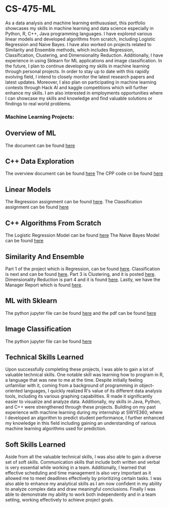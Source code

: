 # CS-475-ML
As a data analysis and machine learning enthususiast, this portfolio showcases my skills in machine learning and data science especially in Python, R, C++, Java programming languages. I have explored various linear models and developed algorithms from scratch, including Logistic Regression and Naive Bayes. I have also worked on projects related to Similarity and Ensemble methods, which includes Regression, Classification, Clustering, and Dimensionality Reduction. Additionally, I have experience in using Sklearn for ML applications and image classification. In the future, I plan to continue developing my skills in machine learning through personal projects. In order to stay up to date with this rapidly evolving field, I intend to closely monitor the latest research papers and latest updates. Moreover, I also plan on participating in machine learning contests through Hack AI and kaggle competitions which will further enhance my skills. I am also interested in employments opportunities where I can showcase my skills and knowledge and find valuable solutions or findings to real world problems. 
### Machine Learning Projects:
## Overview of ML 
The document can be found [here](https://github.com/mdyahassan/CS-475-ML/blob/main/Overview%20%20of%20ML%20.pdf)
## C++ Data Exploration
The overview document can be found [here](https://github.com/mdyahassan/CS-475-ML/blob/main/Overview%20document%20-%20Asignment%201%20.pdf)
The CPP code cn be found [here](https://github.com/mdyahassan/CS-475-ML/blob/main/Assignment1main.cp)
## Linear Models
The Regression assignment can be found [here](https://github.com/mdyahassan/CS-475-ML/blob/main/Regression.pdf).
The Classification assignment can be found [here](https://github.com/mdyahassan/CS-475-ML/blob/main/Classification.pdf)
## C++ Algorithms From Scratch
The Logistic Regression Model can be found [here](https://github.com/mdyahassan/CS-475-ML/blob/main/LinearRegression.cpp)
The Naive Bayes Model can be found [here](https://github.com/mdyahassan/CS-475-ML/blob/main/main.cpp)
## Similarity And Ensemble 
Part 1 of the project which is Regression, can be found [here](https://github.com/mdyahassan/CS-475-ML/blob/main/part%201.pdf). Classification is next and can be found [here](https://github.com/mdyahassan/CS-475-ML/blob/main/Similarity_and_Ensamble___Regression%20(1).pdf). Part 3 is Clustering, and it is posted [here](https://github.com/mdyahassan/CS-475-ML/blob/main/Clustering.pdf). Dimensionality Reduction is part 4 and it is found [here](https://github.com/mdyahassan/CS-475-ML/blob/main/Dimensonality_reduction%20(1).pdf). Lastly, we have the Manager Report which is found [here](https://github.com/mdyahassan/CS-475-ML/blob/main/Md_Hassanmanager.pdf). 
## ML with Sklearn
The python jupyter file can be found [here](https://github.com/mdyahassan/CS-475-ML/blob/main/ML.ipynb) and the pdf can be found [here](https://github.com/mdyahassan/CS-475-ML/blob/main/Untitled.pdf)
## Image Classification 
The python jupyter file can be found [here](https://github.com/mdyahassan/CS-475-ML/blob/main/ImageClass.ipynb) 
## Technical Skills Learned
Upon successfully completing these projects, I was able to gain a lot of valuable technical skills. One notable skill was learning how to program in R, a language that was new to me at the time. Despite initially feeling unfamiliar with it, coming from a background of programming in object-oriented languages, I quickly realized R's value of its different data analysis tools, including its various graphing capabilities. R made it significantly easier to visualize and analyze data. Additionally, my skills in Java, Python, and C++ were strengthened through these projects. Building on my past experience with machine learning during my internship at SWYE360, where I developed an algorithm to predict student performance, I further enhanced my knowledge in this field including gaining an understanding of various machine learning algorithms used for prediction.
## Soft Skills Learned
Aside from all the valuable technical skills, I was also able to gain a diverse set of soft skills. Communication skills that include both written and verbal is very essential while working in a team. Additionally, I learned that effective scheduling and time management is also very important as it allowed me to meet deadlines effectively by prioritizing certain tasks. I was also able to enhance my analytical skills as I am now confident in my ability to analyze complex data and draw meaningful conclusions. Finally I was able to demonstrate my ability to work both independently and in a team setting, working effectively to achieve project goals.
